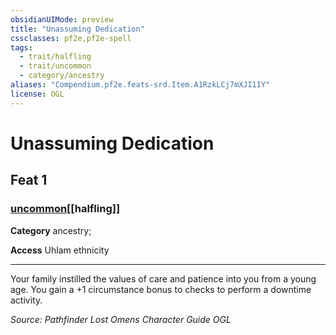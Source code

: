 ```yaml
---
obsidianUIMode: preview
title: "Unassuming Dedication"
cssclasses: pf2e,pf2e-spell
tags:
  - trait/halfling
  - trait/uncommon
  - category/ancestry
aliases: "Compendium.pf2e.feats-srd.Item.A1RzkLCj7mXJI1IY"
license: OGL
---
```

# Unassuming Dedication
## Feat 1
### [uncommon](uncommon "Uncommon Rarity Trait")[[halfling]]

**Category** ancestry; 




**Access** Uhlam ethnicity

* * *

Your family instilled the values of care and patience into you from a young age. You gain a +1 circumstance bonus to checks to perform a downtime activity.

*Source: Pathfinder Lost Omens Character Guide*
*OGL*